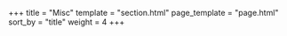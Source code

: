 +++
title = "Misc"
template = "section.html"
page_template = "page.html"
sort_by = "title"
weight = 4
+++
